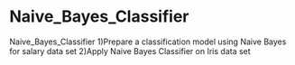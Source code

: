 # Naive_Bayes_Classifier
Naive_Bayes_Classifier 1)Prepare a classification model using Naive Bayes  for salary data set 2)Apply Naive Bayes Classifier on Iris data set
